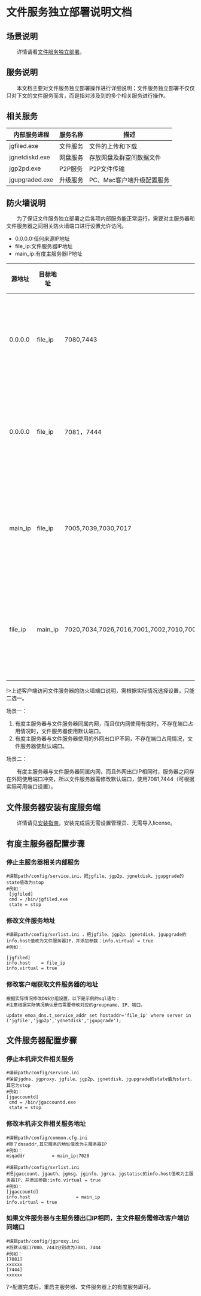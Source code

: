 # 文件服务独立部署说明文档

## 场景说明

　　详情请看[文件服务独立部署](admin/functions/filesvrdeploy)。

## 服务说明

　　本文档主要对文件服务独立部署操作进行详细说明；文件服务独立部署不仅仅只对下文的文件服务而言，而是指对涉及到的多个相关服务进行操作。

## 相关服务

| 内部服务进程   | 服务名称 | 描述                      |
| -------------- | -------- | ------------------------- |
| jgfiled.exe    | 文件服务 | 文件的上传和下载          |
| jgnetdiskd.exe | 网盘服务 | 存放网盘及群空间数据文件  |
| jgp2pd.exe     | P2P服务  | P2P文件传输               |
| jgupgraded.exe | 升级服务 | PC、Mac客户端升级配置服务 |

## 防火墙说明

　　为了保证文件服务独立部署之后各项内部服务能正常运行，需要对主服务器和文件服务器之间相关防火墙端口进行设置允许访问。

- 0.0.0.0:任何来源IP地址
- file_ip:文件服务器IP地址
- main_ip:有度主服务器IP地址

| 源地址  | 目标地址 |                                         | 备注                   | 可选端口设置       |
| ------- | -------- | --------------------------------------- | ---------------------- | ------------------ |
| 0.0.0.0 | file_ip  | 7080,7443                               | 客户端访问文件服务器   | 场景一             |
| 0.0.0.0 | file_ip  | 7081，7444                              | 客户端访问文件服务器   | 场景二，需修改端口 |
| main_ip | file_ip  | 7005,7039,7030,7017                     | 主服务器访问文件服务器 |                    |
| file_ip | main_ip  | 7020,7034,7026,7016,7001,7002,7010,7009 | 文件服务器访问主服务器 |                    |

!>上述客户端访问文件服务器的防火墙端口说明，需根据实际情况选择设置，只能二选一。



场景一：

1. 有度主服务器与文件服务器同属内网，而且仅内网使用有度时，不存在端口占用情况时，文件服务器使用默认端口。
2. 有度主服务器与文件服务器使用的外网出口IP不同，不存在端口占用情况，文件服务器使默认端口。

场景二：

　　有度主服务器与文件服务器同属内网，而且外网出口IP相同时，服务器之间存在外网使用端口冲突，所以文件服务器需修改默认端口，使用7081,7444（可根据实际可用端口设置）。

## 文件服务器安装有度服务端

　　详情请见[安装指南](admin/server_install/server_install)，安装完成后无需设置管理员、无需导入license。

## 有度主服务器配置步骤

### 停止主服务器相关内部服务

```
#编辑path/config/service.ini，把jgfile、jgp2p、jgnetdisk、jgupgrade的state值改为stop 
#例如：
 [jgfiled] 
 cmd = /bin/jgfiled.exe 
 state = stop
```



### 修改文件服务地址

```
#编辑path/config/svrlist.ini ，把jgfile、jgp2p、jgnetdisk、jgupgrade的info.host值改为文件服务器IP，并添加参数：info.virtual = true 
#例如：

[jgfiled] 
info.host    = file_ip 
info.virtual = true
```

### 修改客户端获取文件服务器的地址

```
根据实际情况修改DNS分组设置，以下是示例的sql语句：
#注意根据实际情况确认是否需要修改对应的groupname、IP、端口。 

update emoa_dns.t_service_addr set hostaddr='file_ip' where server in ('jgfile','jgp2p','ydnetdisk','jgupgrade');
```



## 文件服务器配置步骤

### 停止本机非文件相关服务

```
#编辑path/config/service.ini 
#保留jgdns、jgproxy、jgfile、jgp2p、jgnetdisk、jgupgrade的state值为start，其它为stop 
#例如：
[jgaccountd] 
 cmd = /bin/jgaccountd.exe 
 state = stop 
```

### 修改本机非文件相关服务地址

```
#编辑path/config/common.cfg.ini
#除了dnsaddr,其它服务的地址值改为主服务器IP
#例如：
msqaddr          = main_ip:7020

#编辑path/config/svrlist.ini
#把jgaccount、jgauth、jgmsg、jginfo、jgrca、jgstatisc的info.host值改为主服务器IP，并添加参数:info.virtual = true
#例如：
[jgaccountd]
info.host                 = main_ip
info.virtual = true
```



### 如果文件服务器与主服务器出口IP相同，主文件服务需修改客户端访问端口

```
#编辑path/config/jgproxy.ini
#将默认端口7080、7443分别改为7081、7444
#例如：
[7081]
xxxxxx
[7444]
xxxxxx
```

?>配置完成后，重启主服务器、文件服务器上的有度服务即可。